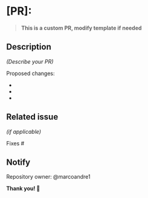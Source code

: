 # [PR]: 

> **This is a custom PR, modify template if needed**

## Description 

_(Describe your PR)_

Proposed changes:

  -
  -
  -

## Related issue

_(if applicable)_

Fixes #

## Notify

Repository owner: @marcoandre1

**Thank you! 🙌**
